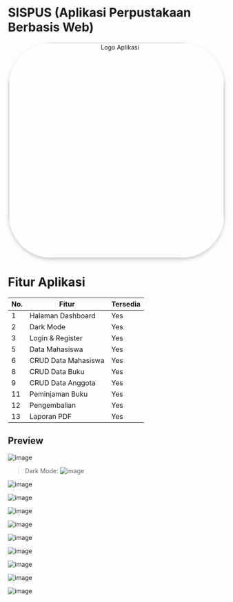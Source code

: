﻿# SISPUS (Aplikasi Perpustakaan Berbasis Web)
 
<div align="center">
  <img src="https://github.com/user-attachments/assets/256b10f6-7702-42f4-b513-fbcb476ed382" alt="Logo Aplikasi" width="500" style="border-radius: 20%; box-shadow: 0 4px 8px rgba(0, 0, 0, 0.2);"/>
</div>

# Fitur Aplikasi

| No. | Fitur                     | Tersedia |
|-----|---------------------------|----------|
| 1   | Halaman Dashboard         |   Yes    |
| 2   | Dark Mode                 |   Yes    |
| 3   | Login & Register          |   Yes    |
| 5   | Data Mahasiswa            |   Yes    |
| 6   | CRUD Data Mahasiswa       |   Yes    |
| 8   | CRUD Data Buku            |   Yes    |
| 9   | CRUD Data Anggota         |   Yes    |
| 11  | Peminjaman Buku           |   Yes    |
| 12  | Pengembalian              |   Yes    |
| 13  | Laporan PDF               |   Yes    |  


## Preview

![image](https://github.com/user-attachments/assets/452063bc-f5ea-447c-b453-0ef176c71579)

> Dark Mode:
![image](https://github.com/user-attachments/assets/c5eb703b-859e-4c85-bffa-bc9cdff9a519)

![image](https://github.com/user-attachments/assets/38243726-a3e4-4da4-a1b7-fd19da4c8962)

![image](https://github.com/user-attachments/assets/41ec5d84-b6eb-43fc-822d-c540e8986f5b)

![image](https://github.com/user-attachments/assets/71016e9d-bf91-4cb8-8bc0-c67bd660d2ce)

![image](https://github.com/user-attachments/assets/503659a3-e131-4a07-8aa5-c4f9f2ceb551)

![image](https://github.com/user-attachments/assets/3ddb3e22-15c8-4e0b-9a96-43967450ede8)

![image](https://github.com/user-attachments/assets/5e1d6f03-34a9-4b0c-83a9-c59c2c1aa845)

![image](https://github.com/user-attachments/assets/d3c9869b-ea27-44e9-82f3-e8f47efc63dd)

![image](https://github.com/user-attachments/assets/6110ea1e-a3b2-4ca9-9377-b66fe636435b)

![image](https://github.com/user-attachments/assets/de969505-1a70-4eb3-83a3-3241edcf4ae8)







